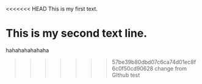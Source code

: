 <<<<<<< HEAD
This is my first text.

This is my second text line.
=======
hahahahahahaha
>>>>>>> 57be39b80dbd07c6ca74d01ec8f6c0f50cd90628
change from GIthub test
